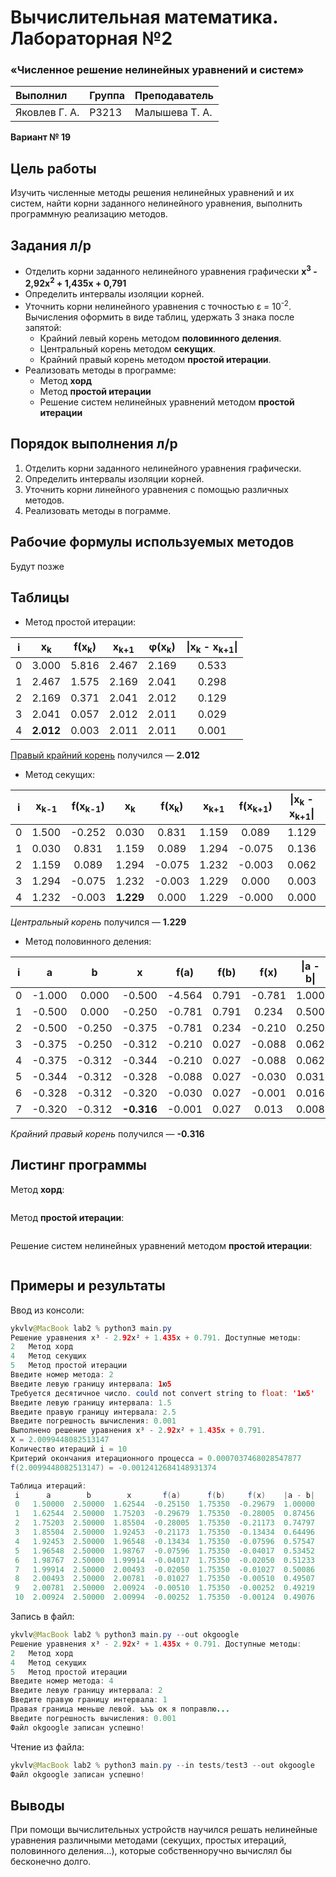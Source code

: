 # Вычислительная математика. Лабораторная №2
### «Численное решение нелинейных уравнений и систем»


| Выполнил      | Группа | Преподаватель  |
|:--------------|--------|----------------|
| Яковлев Г. А. | P3213  | Малышева Т. А. |

**Вариант № 19**

## Цель работы

Изучить численные методы решения нелинейных уравнений и их систем,
найти корни заданного нелинейного уравнения, выполнить программную реализацию методов.

## Задания л/р
- Отделить корни заданного нелинейного уравнения графически **x<sup>3</sup> - 2,92x<sup>2</sup> + 1,435x + 0,791**
- Определить интервалы изоляции корней.
- Уточнить корни нелинейного уравнения с точностью  ε = 10<sup>-2</sup>. Вычисления оформить в виде таблиц, удержать 3 знака после запятой:
  - Крайний левый корень методом **половинного деления**.
  - Центральный корень методом **секущих**.
  - Крайний правый корень методом **простой итерации**.
- Реализовать методы в программе:
  - Метод **хорд**
  - Метод **простой итерации**
  - Решение систем нелинейных уравнений методом **простой итерации**

## Порядок выполнения л/р
1. Отделить корни заданного нелинейного уравнения графически.
2. Определить интервалы изоляции корней.
3. Уточнить корни линейного уравнения с помощью различных методов.
4. Реализовать методы в пограмме.

## Рабочие формулы используемых методов
Будут позже

## Таблицы

* Метод простой итерации:

|  i   | x<sub>k</sub> | f(x<sub>k</sub>) | x<sub>k+1</sub> | φ(x<sub>k</sub>) | \|x<sub>k</sub> - x<sub>k+1</sub>\| |
| :--: | :-----------: | :--------------: | :-------------: | :--------------: | :---------------------------------: |
|  0   |     3.000     |      5.816       |      2.467      |      2.169       |                0.533                |
|  1   |     2.467     |      1.575       |      2.169      |      2.041       |                0.298                |
|  2   |     2.169     |      0.371       |      2.041      |      2.012       |                0.129                |
|  3   |     2.041     |      0.057       |      2.012      |      2.011       |                0.029                |
|  4   |   **2.012**   |      0.003       |      2.011      |      2.011       |                0.001                |

<u>Правый крайний корень</u> получился — **2.012**

* Метод секущих:

|  i   | x<sub>k-1</sub> | f(x<sub>k-1</sub>) | x<sub>k</sub> | f(x<sub>k</sub>) | x<sub>k+1</sub> | f(x<sub>k+1</sub>) | \|x<sub>k</sub> - x<sub>k+1</sub>\| |
| :--: | :-------------: | :----------------: | :-----------: | :--------------: | :-------------: | :----------------: | :---------------------------------: |
|  0   |      1.500      |       -0.252       |     0.030     |      0.831       |      1.159      |       0.089        |                1.129                |
|  1   |      0.030      |       0.831        |     1.159     |      0.089       |      1.294      |       -0.075       |                0.136                |
|  2   |      1.159      |       0.089        |     1.294     |      -0.075      |      1.232      |       -0.003       |                0.062                |
|  3   |      1.294      |       -0.075       |     1.232     |      -0.003      |      1.229      |       0.000        |                0.003                |
|  4   |      1.232      |       -0.003       |   **1.229**   |      0.000       |      1.229      |       -0.000       |                0.000                |

*Центральный корень* получился — **1.229**

* Метод половинного деления:

|  i   |   a    |   b    |     x      |  f(a)  | f(b)  |  f(x)  | \|a - b\| |
| :--: | :----: | :----: | :--------: | :----: | :---: | :----: | :-------: |
|  0   | -1.000 | 0.000  |   -0.500   | -4.564 | 0.791 | -0.781 |   1.000   |
|  1   | -0.500 | 0.000  |   -0.250   | -0.781 | 0.791 | 0.234  |   0.500   |
|  2   | -0.500 | -0.250 |   -0.375   | -0.781 | 0.234 | -0.210 |   0.250   |
|  3   | -0.375 | -0.250 |   -0.312   | -0.210 | 0.027 | -0.088 |   0.062   |
|  4   | -0.375 | -0.312 |   -0.344   | -0.210 | 0.027 | -0.088 |   0.062   |
|  5   | -0.344 | -0.312 |   -0.328   | -0.088 | 0.027 | -0.030 |   0.031   |
|  6   | -0.328 | -0.312 |   -0.320   | -0.030 | 0.027 | -0.001 |   0.016   |
|  7   | -0.320 | -0.312 | **-0.316** | -0.001 | 0.027 | 0.013  |   0.008   |

*Крайний правый корень* получился — **-0.316**

## Листинг программы
Метод **хорд**:

```python

```


Метод **простой итерации**:

```python

```

Решение систем нелинейных уравнений методом **простой итерации**:

```python

```

## Примеры и результаты
Ввод из консоли:

```java
ykvlv@MacBook lab2 % python3 main.py
Решение уравнения x³ - 2.92x² + 1.435x + 0.791. Доступные методы:
2	Метод хорд
4	Метод секущих
5	Метод простой итерации
Введите номер метода: 2
Введите левую границу интервала: 1ю5
Требуется десятичное число. could not convert string to float: '1ю5'
Введите левую границу интервала: 1.5
Введите правую границу интервала: 2.5
Введите погрешность вычисления: 0.001
Выполнено решение уравнения x³ - 2.92x² + 1.435x + 0.791.
Х = 2.0099448082513147
Количество итераций i = 10
Критерий окончания итерационного процесса = 0.0007037468028547877
f(2.0099448082513147) = -0.0012412684148931374

Таблица итераций:
 i      a        b        x       f(a)      f(b)     f(x)    |a - b| 
 0   1.50000  2.50000  1.62544  -0.25150  1.75350  -0.29679  1.00000 
 1   1.62544  2.50000  1.75203  -0.29679  1.75350  -0.28005  0.87456 
 2   1.75203  2.50000  1.85504  -0.28005  1.75350  -0.21173  0.74797 
 3   1.85504  2.50000  1.92453  -0.21173  1.75350  -0.13434  0.64496 
 4   1.92453  2.50000  1.96548  -0.13434  1.75350  -0.07596  0.57547 
 5   1.96548  2.50000  1.98767  -0.07596  1.75350  -0.04017  0.53452 
 6   1.98767  2.50000  1.99914  -0.04017  1.75350  -0.02050  0.51233 
 7   1.99914  2.50000  2.00493  -0.02050  1.75350  -0.01027  0.50086 
 8   2.00493  2.50000  2.00781  -0.01027  1.75350  -0.00510  0.49507 
 9   2.00781  2.50000  2.00924  -0.00510  1.75350  -0.00252  0.49219 
 10  2.00924  2.50000  2.00994  -0.00252  1.75350  -0.00124  0.49076 
```

Запись в файл:

```java
ykvlv@MacBook lab2 % python3 main.py --out okgoogle
Решение уравнения x³ - 2.92x² + 1.435x + 0.791. Доступные методы:
2	Метод хорд
4	Метод секущих
5	Метод простой итерации
Введите номер метода: 4
Введите левую границу интервала: 2
Введите правую границу интервала: 1
Правая граница меньше левой. ъъъ ок я поправлю...
Введите погрешность вычисления: 0.001
Файл okgoogle записан успешно!
```

Чтение из файла:

```java
ykvlv@MacBook lab2 % python3 main.py --in tests/test3 --out okgoogle
Файл okgoogle записан успешно!
```

## Выводы

При помощи вычислительных устройств научился решать нелинейные уравнения различными методами (секущих, простых итераций, половинного деления...), которые собственноручно вычислял бы бесконечно долго.

